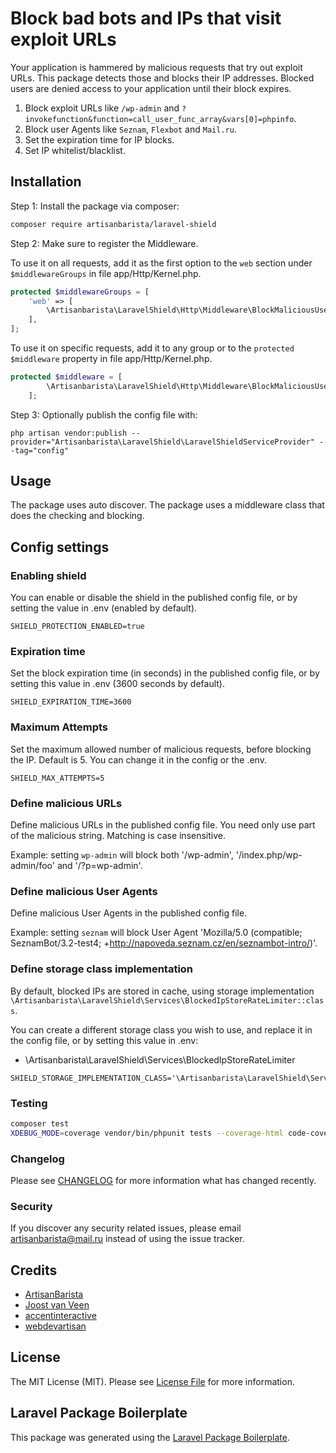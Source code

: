 # Block bad bots and IPs that visit exploit URLs

Your application is hammered by malicious requests that try out exploit URLs. This package detects those and blocks their IP addresses. Blocked users are denied access to your application until their block expires.

1. Block exploit URLs like `/wp-admin` and `?invokefunction&function=call_user_func_array&vars[0]=phpinfo`.
2. Block user Agents like `Seznam`, `Flexbot` and `Mail.ru`.
3. Set the expiration time for IP blocks.
4. Set IP whitelist/blacklist.

## Installation

Step 1: Install the package via composer:

```bash
composer require artisanbarista/laravel-shield
```

Step 2: Make sure to register the Middleware.

To use it on all requests, add it as the first option to the `web` section under `$middlewareGroups` in file app/Http/Kernel.php.

```php
protected $middlewareGroups = [
    'web' => [
        \Artisanbarista\LaravelShield\Http\Middleware\BlockMaliciousUsers::class,
    ],
];
```

To use it on specific requests, add it to any group or to the `protected $middleware` property in file app/Http/Kernel.php.

```php
protected $middleware = [
        \Artisanbarista\LaravelShield\Http\Middleware\BlockMaliciousUsers::class,
    ];
```

Step 3: Optionally publish the config file with:

```
php artisan vendor:publish --provider="Artisanbarista\LaravelShield\LaravelShieldServiceProvider" --tag="config"
```

## Usage

The package uses auto discover. The package uses a middleware class that does the checking and blocking.

## Config settings

### Enabling shield

You can enable or disable the shield in the published config file, or by setting the value in .env (enabled by default).

```apacheconf
SHIELD_PROTECTION_ENABLED=true
```

### Expiration time

Set the block expiration time (in seconds) in the published config file, or by setting this value in .env (3600 seconds by default).

```apacheconf
SHIELD_EXPIRATION_TIME=3600
```

### Maximum Attempts
Set the maximum allowed number of malicious requests, before blocking the IP. Default is 5. You can change it in the config or the .env.
```apacheconf
SHIELD_MAX_ATTEMPTS=5
```

### Define malicious URLs

Define malicious URLs in the published config file. You need only use part of the malicious string. Matching is case insensitive.

Example: setting `wp-admin` will block both '/wp-admin', '/index.php/wp-admin/foo' and '/?p=wp-admin'.


### Define malicious User Agents

Define malicious User Agents in the published config file.

Example: setting `seznam` will block User Agent 'Mozilla/5.0 (compatible; SeznamBot/3.2-test4; +http://napoveda.seznam.cz/en/seznambot-intro/)'.


### Define storage class implementation

By default, blocked IPs are stored in cache, using storage implementation `\Artisanbarista\LaravelShield\Services\BlockedIpStoreRateLimiter::class`.

You can create a different storage class you wish to use, and replace it in the config file, or by setting this value in .env:
- \Artisanbarista\LaravelShield\Services\BlockedIpStoreRateLimiter


```apacheconf
SHIELD_STORAGE_IMPLEMENTATION_CLASS='\Artisanbarista\LaravelShield\Services\BlockedIpStoreRateLimiter'
```

### Testing

```bash
composer test
XDEBUG_MODE=coverage vendor/bin/phpunit tests --coverage-html code-coverage 
```

### Changelog

Please see [CHANGELOG](CHANGELOG.md) for more information what has changed recently.

### Security

If you discover any security related issues, please email artisanbarista@mail.ru instead of using the issue tracker.

## Credits

-   [ArtisanBarista](https://github.com/artisanbarista)
-   [Joost van Veen](https://github.com/accentinteractive)
-   [accentinteractive](https://github.com/accentinteractive)
-   [webdevartisan](https://github.com/webdevartisan)

## License

The MIT License (MIT). Please see [License File](LICENSE.md) for more information.

## Laravel Package Boilerplate

This package was generated using the [Laravel Package Boilerplate](https://laravelpackageboilerplate.com).
